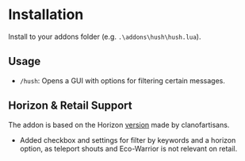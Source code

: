 # Installation
Install to your addons folder (e.g. `.\addons\hush\hush.lua`).

## Usage
* `/hush`: Opens a GUI with options for filtering certain messages.

## Horizon & Retail Support
The addon is based on the Horizon [version](https://github.com/clanofartisans/ashita-hush) made by clanofartisans.
- Added checkbox and settings for filter by keywords and a horizon option, as teleport shouts and Eco-Warrior is not relevant on retail.
